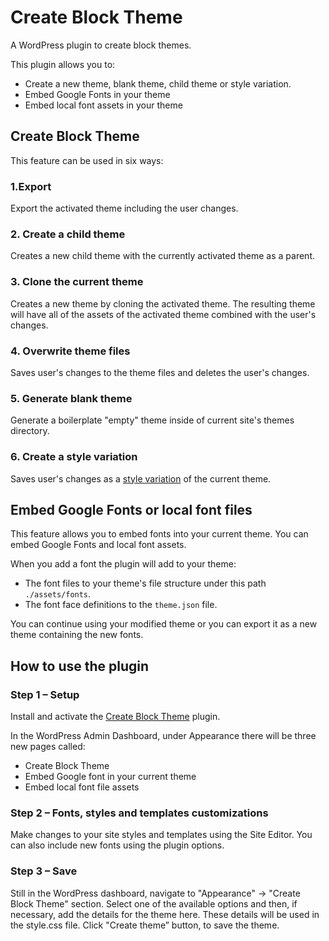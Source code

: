 # Create Block Theme
A WordPress plugin to create block themes.

This plugin allows you to:
- Create a new theme, blank theme, child theme or style variation.
- Embed Google Fonts in your theme
- Embed local font assets in your theme


## Create Block Theme
This feature can be used in six ways:
### 1.Export
Export the activated theme including the user changes.

### 2. Create a child theme
Creates a new child theme with the currently activated theme as a parent.

### 3. Clone the current theme
Creates a new theme by cloning the activated theme. The resulting theme will have all of the assets of the activated theme combined with the user's changes.

### 4. Overwrite theme files
Saves user's changes to the theme files and deletes the user's changes.

### 5. Generate blank theme
Generate a boilerplate "empty" theme inside of current site's themes directory.

### 6. Create a style variation
Saves user's changes as a [style variation](https://developer.wordpress.org/themes/advanced-topics/theme-json/#global-styles-variations) of the current theme.


## Embed Google Fonts or local font files

This feature allows you to embed fonts into your current theme. You can embed Google Fonts and local font assets.

When you add a font the plugin will add to your theme:
- The font files to your theme's file structure under this path `./assets/fonts`.
- The font face definitions to the `theme.json` file.

You can continue using your modified theme or you can export it as a new theme containing the new fonts.


## How to use the plugin

### Step 1 – Setup
Install and activate the [Create Block Theme](https://wordpress.org/plugins/create-block-theme) plugin.

In the WordPress Admin Dashboard, under Appearance there will be three new pages called:
- Create Block Theme
- Embed Google font in your current theme
- Embed local font file assets

### Step 2 – Fonts, styles and templates customizations
Make changes to your site styles and templates using the Site Editor. You can also include new fonts using the plugin options.

### Step 3 – Save
Still in the WordPress dashboard, navigate to "Appearance" -> "Create Block Theme" section. Select one of the available options and then, if necessary, add the details for the theme here. These details will be used in the style.css file. Click "Create theme” button, to save the theme.
